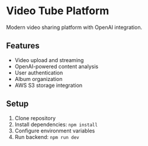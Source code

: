 # Video Tube Platform

Modern video sharing platform with OpenAI integration.

## Features
- Video upload and streaming
- OpenAI-powered content analysis
- User authentication
- Album organization
- AWS S3 storage integration

## Setup
1. Clone repository
2. Install dependencies: `npm install`
3. Configure environment variables
4. Run backend: `npm run dev`